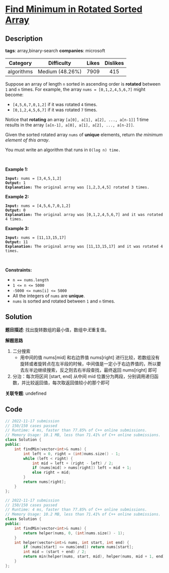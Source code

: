 # [Find Minimum in Rotated Sorted Array](https://leetcode.com/problems/find-minimum-in-rotated-sorted-array/description/)

## Description

**tags**: array,binary-search
**companies**: microsoft

|  Category  |   Difficulty    | Likes | Dislikes |
| :--------: | :-------------: | :---: | :------: |
| algorithms | Medium (48.26%) | 7909  |   415    |

<p>Suppose an array of length <code>n</code> sorted in ascending order is <strong>rotated</strong> between <code>1</code> and <code>n</code> times. For example, the array <code>nums = [0,1,2,4,5,6,7]</code> might become:</p>

<ul>
  <li><code>[4,5,6,7,0,1,2]</code> if it was rotated <code>4</code> times.</li>
  <li><code>[0,1,2,4,5,6,7]</code> if it was rotated <code>7</code> times.</li>
</ul>

<p>Notice that <strong>rotating</strong> an array <code>[a[0], a[1], a[2], ..., a[n-1]]</code> 1 time results in the array <code>[a[n-1], a[0], a[1], a[2], ..., a[n-2]]</code>.</p>

<p>Given the sorted rotated array <code>nums</code> of <strong>unique</strong> elements, return <em>the minimum element of this array</em>.</p>

<p>You must write an algorithm that runs in&nbsp;<code>O(log n) time.</code></p>

<p>&nbsp;</p>
<p><strong>Example 1:</strong></p>

<pre><code><strong>Input:</strong> nums = [3,4,5,1,2]
<strong>Output:</strong> 1
<strong>Explanation:</strong> The original array was [1,2,3,4,5] rotated 3 times.</code></pre>

<p><strong>Example 2:</strong></p>

<pre><code><strong>Input:</strong> nums = [4,5,6,7,0,1,2]
<strong>Output:</strong> 0
<strong>Explanation:</strong> The original array was [0,1,2,4,5,6,7] and it was rotated 4 times.</code></pre>

<p><strong>Example 3:</strong></p>

<pre><code><strong>Input:</strong> nums = [11,13,15,17]
<strong>Output:</strong> 11
<strong>Explanation:</strong> The original array was [11,13,15,17] and it was rotated 4 times. </code></pre>

<p>&nbsp;</p>
<p><strong>Constraints:</strong></p>

<ul>
  <li><code>n == nums.length</code></li>
  <li><code>1 &lt;= n &lt;= 5000</code></li>
  <li><code>-5000 &lt;= nums[i] &lt;= 5000</code></li>
  <li>All the integers of <code>nums</code> are <strong>unique</strong>.</li>
  <li><code>nums</code> is sorted and rotated between <code>1</code> and <code>n</code> times.</li>
</ul>

## Solution

**题目描述**: 找出旋转数组的最小值，数组中*无*重复值。

**解题思路**

1. 二分搜索
   - 用中间的值 nums[mid] 和右边界值 nums[right] 进行比较，若数组没有旋转或者旋转点在左半段的时候，中间值是一定小于右边界值的，所以要去左半边继续搜索，反之则去右半段查找，最终返回 nums[right] 即可
2. 分治：每次将区间 [start, end] 从中间 mid 位置分为两段，分别调用递归函数，并比较返回值，每次取返回值较小的那个即可

**关联专题**: undefined

## Code

```cpp
// 2022-11-17 submission
// 150/150 cases passed
// Runtime: 4 ms, faster than 77.85% of C++ online submissions.
// Memory Usage: 10.1 MB, less than 71.41% of C++ online submissions.
class Solution {
public:
    int findMin(vector<int>& nums) {
        int left = 0, right = (int)nums.size() - 1;
        while (left < right) {
            int mid = left + (right - left) / 2;
            if (nums[mid] > nums[right]) left = mid + 1;
            else right = mid;
        }
        return nums[right];
    }
};
```

```cpp
// 2022-11-17 submission
// 150/150 cases passed
// Runtime: 4 ms, faster than 77.85% of C++ online submissions.
// Memory Usage: 10.2 MB, less than 71.41% of C++ online submissions.
class Solution {
public:
    int findMin(vector<int>& nums) {
        return helper(nums, 0, (int)nums.size() - 1);
    }
    int helper(vector<int>& nums, int start, int end) {
        if (nums[start] <= nums[end]) return nums[start];
        int mid = (start + end) / 2;
        return min(helper(nums, start, mid), helper(nums, mid + 1, end));
    }
};
```
